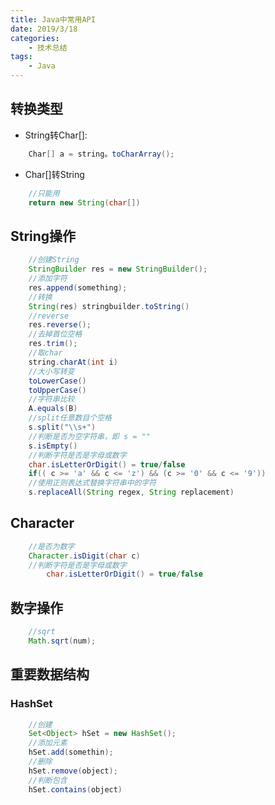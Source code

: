 ```yaml
---
title: Java中常用API
date: 2019/3/18
categories:
    - 技术总结
tags:
    - Java
---
```

## 转换类型
* String转Char[]:

```java
    Char[] a = string。toCharArray();
```

* Char[]转String

```java
    //只能用
    return new String(char[])
```

## String操作

```java
    //创建String
    StringBuilder res = new StringBuilder();
    //添加字符
    res.append(something);
    //转换
    String(res) stringbuilder.toString()
    //reverse
    res.reverse();
    //去掉首位空格
    res.trim();
    //取char
    string.charAt(int i)
    //大小写转变
    toLowerCase()
    toUpperCase()
    //字符串比较
    A.equals(B)
    //split任意数目个空格
    s.split("\\s+")
    //判断是否为空字符串，即 s = ""
    s.isEmpty()
    //判断字符是否是字母或数字
    char.isLetterOrDigit() = true/false
    if(( c >= 'a' && c <= 'z') && (c >= '0' && c <= '9'))
    //使用正则表达式替换字符串中的字符
    s.replaceAll(String regex, String replacement)
```

## Character

```java
    //是否为数字
    Character.isDigit(char c)
    //判断字符是否是字母或数字
        char.isLetterOrDigit() = true/false
```

## 数字操作

```java
    //sqrt
    Math.sqrt(num);
```

## 重要数据结构

### HashSet

```java
    //创建
    Set<Object> hSet = new HashSet();
    //添加元素
    hSet.add(somethin);
    //删除
    hSet.remove(object);
    //判断包含
    hSet.contains(object)
```
